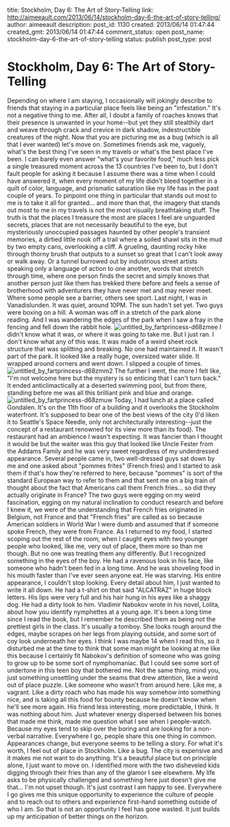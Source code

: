 title: Stockholm, Day 6: The Art of Story-Telling
link: http://aimeeault.com/2013/06/14/stockholm-day-6-the-art-of-story-telling/
author: aimeeault
description: 
post_id: 1130
created: 2013/06/14 01:47:44
created_gmt: 2013/06/14 01:47:44
comment_status: open
post_name: stockholm-day-6-the-art-of-story-telling
status: publish
post_type: post

# Stockholm, Day 6: The Art of Story-Telling

Depending on where I am staying, I occasionally will jokingly describe to friends that staying in a particular place feels like being an "infestation." It's not a negative thing to me. After all, I doubt a family of roaches knows that their presence is unwanted in your home--but yet they still stealthily dart and weave through crack and crevice in dark shadow, indestructible creatures of the night. Now that you are picturing me as a bug (which is all that I ever wanted) let's move on.  Sometimes friends ask me, vaguely, what's the best thing I've seen in my travels or what's the best place I've been. I can barely even answer "what's your favorite food," much less pick a single treasured moment across the 13 countries I've been to, but I don't fault people for asking it because I assume there was a time when I could have answered it, when every moment of my life didn't bleed together in a quilt of color, language, and prismatic saturation like my life has in the past couple of years. To pinpoint one thing in particular that stands out most to me is to take it all for granted... and more than that, the imagery that stands out most to me in my travels is not the most visually breathtaking stuff. The truth is that the places I treasure the most are places I feel are unguarded secrets, places that are not necessarily beautiful to the eye, but mysteriously unoccupied passages haunted by other people's transient memories, a dirtied little nook off a trail where a soiled shawl sits in the mud by two empty cans, overlooking a cliff. A grueling, daunting rocky hike through thorny brush that outputs to a sunset so great that I can't look away or walk away. Or a tunnel burrowed out by industrious street artists speaking only a language of action to one another, words that stretch through time, where one person finds the secret and simply knows that another person just like them has trekked there before and feels a sense of brotherhood with adventurers they have never met and may never meet. Where some people see a barrier, others see sport. Last night, I was in Vanadislunden. It was quiet, around 10PM. The sun hadn't set yet. Two guys were boxing on a hill. A woman was off in a stretch of the park alone reading. And I was wandering the edges of the park when I saw a fray in the fencing and fell down the rabbit hole. ![untitled_by_fartprincess-d68zmee](https://s3.amazonaws.com/aimeeault.com/untitled_by_fartprincess-d68zmee.jpg) I didn't know what it was, or where it was going to take me. But I just ran. I don't know what any of this was. It was made of a weird sheet rock structure that was splitting and breaking. No one had maintained it. It wasn't part of the park. It looked like a really huge, oversized water slide. It wrapped around corners and went down. I slipped a couple of times. ![untitled_by_fartprincess-d68zmm2](https://s3.amazonaws.com/aimeeault.com/untitled_by_fartprincess-d68zmm2.jpg) The further I went, the more I felt like, "I'm not welcome here but the mystery is so enticing that I can't turn back." It ended anticlimactically at a deserted swimming pool, but from there, standing before me was all this brilliant pink and blue and orange. ![untitled_by_fartprincess-d68zmuw](https://s3.amazonaws.com/aimeeault.com/untitled_by_fartprincess-d68zmuw.jpg) Today, I had lunch at a place called Gondalen. It's on the 11th floor of a building and it overlooks the Stockholm waterfront. It's supposed to bear one of the best views of the city (I'd liken it to Seattle's Space Needle, only not architecturally interesting--just the concept of a restaurant renowned for its view more than its food). The restaurant had an ambience I wasn't expecting. It was fancier than I thought it would be but the waiter was this guy that looked like Uncle Fester from the Addams Family and he was very sweet regardless of my underdressed appearance. Several people came in, two well-dressed guys sat down by me and one asked about "pommes frites" (French fries) and I started to ask them if that's how they're referred to here, because "pommes" is sort of the standard European way to refer to them and that sent me on a big train of thought about the fact that Americans call them French fries... so did they actually originate in France? The two guys were egging on my weird fascination, egging on my natural inclination to conduct research and before I knew it, we were of the understanding that French fries originated in Belgium, not France and that "French fries" are called as so because American soldiers in World War I were dumb and assumed that if someone spoke French, they were from France. As I returned to my food, I started scoping out the rest of the room, when I caught eyes with two younger people who looked, like me, very out of place, them more so than me though. But no one was treating them any differently. But I recognized something in the eyes of the boy. He had a ravenous look in his face, like someone who hadn't been fed in a long time. And he was shoveling food in his mouth faster than I've ever seen anyone eat. He was starving. His entire appearance, I couldn't stop looking. Every detail about him, I just wanted to write it all down. He had a t-shirt on that said "ALCATRAZ" in huge block letters. His lips were very full and his hair hung in his eyes like a shaggy dog. He had a dirty look to him. Vladimir Nabokov wrote in his novel, Lolita, about how you identify nymphettes at a young age. It's been a long time since I read the book, but I remember he described them as being not the prettiest girls in the class. It's usually a tomboy. She looks rough around the edges, maybe scrapes on her legs from playing outside, and some sort of coy look underneath her eyes. I think I was maybe 14 when I read this, so it disturbed me at the time to think that some man might be looking at me like this because I certainly fit Nabokov's definition of someone who was going to grow up to be some sort of nymphomaniac. But I could see some sort of undertone in this teen boy that bothered me. Not the same thing, mind you, just something unsettling under the seams that drew attention, like a weird out of place puzzle. Like someone who wasn't from around here. Like me, a vagrant. Like a dirty roach who has made his way somehow into something nice, and is taking all this food for bounty because he doesn't know when he'll see more again. His friend less interesting, more predictable, I think. It was nothing about him. Just whatever energy dispersed between his bones that made me think, made me question what I see when I people-watch. Because my eyes tend to skip over the boring and are looking for a non-verbal narrative. Everywhere I go, people share this one thing in common. Appearances change, but everyone seems to be telling a story. For what it's worth, I feel out of place in Stockholm. Like a bug. The city is expensive and it makes me not want to do anything. It's a beautiful place but on principle alone, I just want to move on. I identified more with the two disheveled kids digging through their fries than any of the glamor I see elsewhere. My life asks to be physically challenged and something here just doesn't give me that... I'm not upset though. It's just contrast I am happy to see. Everywhere I go gives me this unique opportunity to experience the culture of people and to reach out to others and experience first-hand something outside of who I am. So that is not an opportunity I feel has gone wasted. It just builds up my anticipation of better things on the horizon.